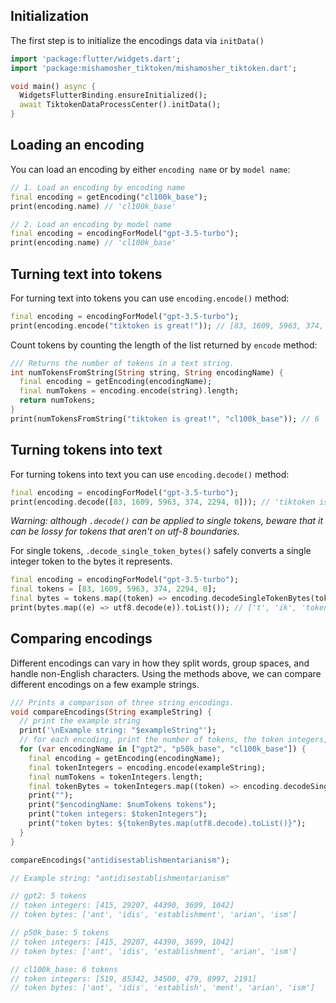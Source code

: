 ## Initialization
The first step is to initialize the encodings data via `initData()`

```dart
import 'package:flutter/widgets.dart';
import 'package:mishamosher_tiktoken/mishamosher_tiktoken.dart';

void main() async {
  WidgetsFlutterBinding.ensureInitialized();
  await TiktokenDataProcessCenter().initData();
}
```

## Loading an encoding
You can load an encoding by either `encoding name` or by `model name`:

```dart
// 1. Load an encoding by encoding name
final encoding = getEncoding("cl100k_base");
print(encoding.name) // 'cl100k_base'

// 2. Load an encoding by model name
final encoding = encodingForModel("gpt-3.5-turbo");
print(encoding.name) // 'cl100k_base'
```

## Turning text into tokens
For turning text into tokens you can use `encoding.encode()` method:

```dart
final encoding = encodingForModel("gpt-3.5-turbo");
print(encoding.encode("tiktoken is great!")); // [83, 1609, 5963, 374, 2294, 0]
```

Count tokens by counting the length of the list returned by `encode` method:
```dart
/// Returns the number of tokens in a text string.
int numTokensFromString(String string, String encodingName) {
  final encoding = getEncoding(encodingName);
  final numTokens = encoding.encode(string).length;
  return numTokens;
}
print(numTokensFromString("tiktoken is great!", "cl100k_base")); // 6
```

## Turning tokens into text
For turning tokens into text you can use `encoding.decode()` method:
```dart
final encoding = encodingForModel("gpt-3.5-turbo");
print(encoding.decode([83, 1609, 5963, 374, 2294, 0])); // 'tiktoken is great!'
```
*Warning: although `.decode()` can be applied to single tokens, beware that it can be lossy for tokens that aren't on utf-8 boundaries.*

For single tokens, `.decode_single_token_bytes()` safely converts a single integer token to the bytes it represents.
```dart
final encoding = encodingForModel("gpt-3.5-turbo");
final tokens = [83, 1609, 5963, 374, 2294, 0];
final bytes = tokens.map((token) => encoding.decodeSingleTokenBytes(token));
print(bytes.map((e) => utf8.decode(e)).toList()); // ['t', 'ik', 'token',  'is',  'great', '!']
```

## Comparing encodings
Different encodings can vary in how they split words, group spaces, and handle non-English characters. Using the methods above, we can compare different encodings on a few example strings.
```dart
/// Prints a comparison of three string encodings.
void compareEncodings(String exampleString) {
  // print the example string
  print('\nExample string: "$exampleString"');
  // for each encoding, print the number of tokens, the token integers, and the token bytes
  for (var encodingName in ["gpt2", "p50k_base", "cl100k_base"]) {
    final encoding = getEncoding(encodingName);
    final tokenIntegers = encoding.encode(exampleString);
    final numTokens = tokenIntegers.length;
    final tokenBytes = tokenIntegers.map((token) => encoding.decodeSingleTokenBytes(token));
    print("");
    print("$encodingName: $numTokens tokens");
    print("token integers: $tokenIntegers");
    print("token bytes: ${tokenBytes.map(utf8.decode).toList()}");
  }
}

compareEncodings("antidisestablishmentarianism");

// Example string: "antidisestablishmentarianism"

// gpt2: 5 tokens
// token integers: [415, 29207, 44390, 3699, 1042]
// token bytes: ['ant', 'idis', 'establishment', 'arian', 'ism']

// p50k_base: 5 tokens
// token integers: [415, 29207, 44390, 3699, 1042]
// token bytes: ['ant', 'idis', 'establishment', 'arian', 'ism']

// cl100k_base: 6 tokens
// token integers: [519, 85342, 34500, 479, 8997, 2191]
// token bytes: ['ant', 'idis', 'establish', 'ment', 'arian', 'ism']
```